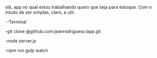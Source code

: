 olá, app no qual estou trabalhando quero que seja para estoque. Com o intuito de ser simples, claro, e util.

--Terminal

-git clone @github.com:jeanrodriguesc/app.git

-node server.js

-npm run gulp watch

